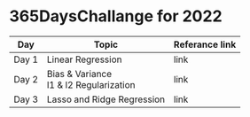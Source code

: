 # 365DaysChallange for 2022

|    Day    |    Topic    |    Referance link    |
|-----------|-------------|----------------------|
|    Day 1  | Linear Regression|link|
|    Day 2  | Bias & Variance <br/> l1 & l2 Regularization|link|
|    Day 3  | Lasso and Ridge Regression|link|
